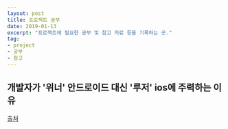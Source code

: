 ```yaml
---
layout: post
title: 프로젝트 공부 
date: 2019-01-13
excerpt: "프로젝트에 필요한 공부 및 참고 자료 등을 기록하는 곳."
tag: 
- project
- 공부
- 참고
---
```


## 개발자가 '위너' 안드로이드 대신 '루저' ios에 주력하는 이유 
[출처](www.ciokorea.com/news/37433)

